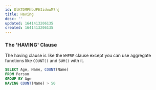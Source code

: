 ```yaml
---
id: OlKTDMPhbUPEIidwwM7nj
title: Having
desc: ''
updated: 1641413206135
created: 1641413206135
---
```


### The 'HAVING' Clause

The having clause is like the `WHERE` clause except you can use aggregate functions like `COUNT()` and `SUM()` with it.

```sql
SELECT Age, Name, COUNT(Name)
FROM Person 
GROUP BY Age
HAVING COUNT(Name) > 50
```
